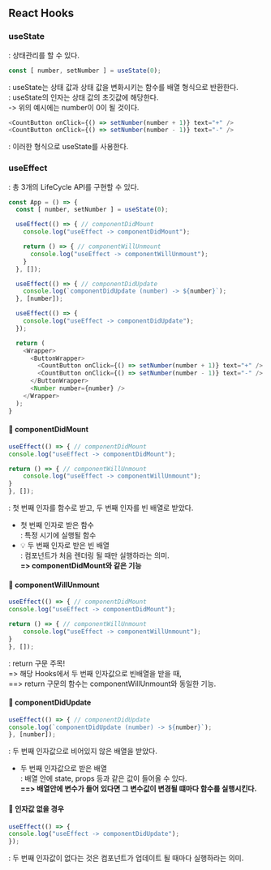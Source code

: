 ## React Hooks
### useState
: 상태관리를 할 수 있다.
``` js
const [ number, setNumber ] = useState(0);
```
: useState는 상태 값과 상태 값을 변화시키는 함수를 배열 형식으로 반환한다.\
: useState의 인자는 상태 값의 초깃값에 해당한다.\
-> 위의 예시에는 number이 0이 될 것이다.
``` js
<CountButton onClick={() => setNumber(number + 1)} text="+" />
<CountButton onClick={() => setNumber(number - 1)} text="-" />
```
: 이러한 형식으로 useState를 사용한다.

### useEffect
: 총 3개의 LifeCycle API를 구현할 수 있다.
``` js
const App = () => {
  const [ number, setNumber ] = useState(0);

  useEffect(() => { // componentDidMount
    console.log("useEffect -> componentDidMount");

    return () => { // componentWillUnmount
      console.log("useEffect -> componentWillUnmount");
    }
  }, []);

  useEffect(() => { // componentDidUpdate
    console.log(`componentDidUpdate (number) -> ${number}`);
  }, [number]);

  useEffect(() => {
    console.log("useEffect -> componentDidUpdate");
  });

  return (
    <Wrapper>
      <ButtonWrapper>
        <CountButton onClick={() => setNumber(number + 1)} text="+" />
        <CountButton onClick={() => setNumber(number - 1)} text="-" />
      </ButtonWrapper>
      <Number number={number} />
    </Wrapper>
  );
}
```
#### 🚩 componentDidMount
``` js
useEffect(() => { // componentDidMount
console.log("useEffect -> componentDidMount");

return () => { // componentWillUnmount
    console.log("useEffect -> componentWillUnmount");
}
}, []);
```
: 첫 번째 인자를 함수로 받고, 두 번째 인자를 빈 배열로 받았다.
- 첫 번째 인자로 받은 함수\
: 특정 시기에 실행될 함수
- 💡 두 번째 인자로 받은 빈 배열\
: 컴포넌트가 처음 렌더링 될 때만 실행하라는 의미.\
__=> componentDidMount와 같은 기능__ 

#### 🚩 componentWillUnmount
``` js
useEffect(() => { // componentDidMount
console.log("useEffect -> componentDidMount");

return () => { // componentWillUnmount
    console.log("useEffect -> componentWillUnmount");
}
}, []);
```
: return 구문 주목!\
=> 해당 Hooks에서 두 번째 인자값으로 빈배열을 받을 때,\
==> return 구문의 함수는 componentWillUnmount와 동일한 기능.
#### 🚩 componentDidUpdate
``` js
useEffect(() => { // componentDidUpdate
console.log(`componentDidUpdate (number) -> ${number}`);
}, [number]);
```
: 두 번째 인자값으로 비어있지 않은 배열을 받았다.
- 두 번째 인자값으로 받은 배열\
: 배열 안에 state, props 등과 같은 값이 들어올 수 있다.\
__==> 배열안에 변수가 들어 있다면 그 변수값이 변경될 떄마다 함수를 실행시킨다.__

#### 🚩 인자값 없을 경우
``` js
useEffect(() => {
console.log("useEffect -> componentDidUpdate");
});
```
: 두 번째 인자값이 없다는 것은 컴포넌트가 업데이트 될 때마다 실행하라는 의미.
